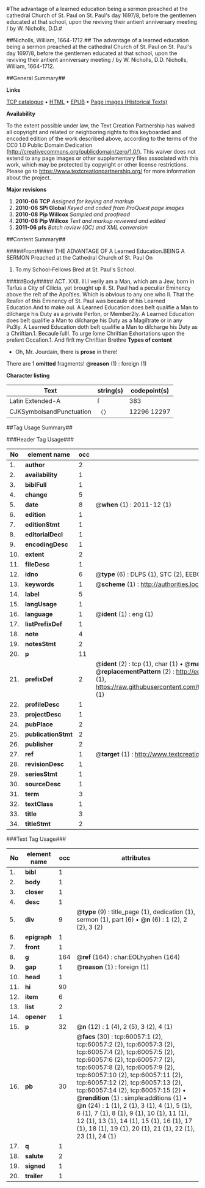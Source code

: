 #The advantage of a learned education being a sermon preached at the cathedral Church of St. Paul on St. Paul's day 1697/8, before the gentlemen educated at that school, upon the reviving their antient anniversary meeting / by W. Nicholls, D.D.#

##Nicholls, William, 1664-1712.##
The advantage of a learned education being a sermon preached at the cathedral Church of St. Paul on St. Paul's day 1697/8, before the gentlemen educated at that school, upon the reviving their antient anniversary meeting / by W. Nicholls, D.D.
Nicholls, William, 1664-1712.

##General Summary##

**Links**

[TCP catalogue](http://www.ota.ox.ac.uk/tcp/)  • 
[HTML](http://tei.it.ox.ac.uk/tcp/Texts-HTML/free/A52/A52290.html)  • 
[EPUB](http://tei.it.ox.ac.uk/tcp/Texts-EPUB/free/A52/A52290.epub) • 
[Page images (Historical Texts)](https://historicaltexts.jisc.ac.uk/eebo-12353834e)

**Availability**

To the extent possible under law, the Text Creation Partnership has waived all copyright and related or neighboring rights to this keyboarded and encoded edition of the work described above, according to the terms of the CC0 1.0 Public Domain Dedication (http://creativecommons.org/publicdomain/zero/1.0/). This waiver does not extend to any page images or other supplementary files associated with this work, which may be protected by copyright or other license restrictions. Please go to https://www.textcreationpartnership.org/ for more information about the project.

**Major revisions**

1. __2010-06__ __TCP__ *Assigned for keying and markup*
1. __2010-06__ __SPi Global__ *Keyed and coded from ProQuest page images*
1. __2010-08__ __Pip Willcox__ *Sampled and proofread*
1. __2010-08__ __Pip Willcox__ *Text and markup reviewed and edited*
1. __2011-06__ __pfs__ *Batch review (QC) and XML conversion*

##Content Summary##

#####Front#####
THE ADVANTAGE OF A Learned Education.BEING A SERMON Preached at the Cathedral Church of St. Paul On 
1. To my School-Fellows Bred at St. Paul's School.

#####Body#####
ACT. XXII. III.I verily am a Man, which am a Jew, born in Tarſus a City of Cilicia, yet brought up iI. St. Paul had a peculiar Eminency above the reſt of the Apoſtles. Which is obvious to any one who II. That the Reaſon of this Eminency of St. Paul was becauſe of his Learned Education.And to make ouI. A Learned Education does beſt qualifie a Man to diſcharge his Duty as a private Perſon, or Member2ly. A Learned Education does beſt qualifie a Man to diſcharge his Duty as a Magiſtrate or in any Pu3ly. A Learned Education doth beſt qualifie a Man to diſcharge his Duty as a Chriſtian.1. Becauſe ſuIII. To urge ſome Chriſtian Exhortations upon the preſent Occaſion.1. And firſt my Chriſtian Brethre
**Types of content**

  * Oh, Mr. Jourdain, there is **prose** in there!

There are 1 **omitted** fragments! 
 @__reason__ (1) : foreign (1)

**Character listing**


|Text|string(s)|codepoint(s)|
|---|---|---|
|Latin Extended-A|ſ|383|
|CJKSymbolsandPunctuation|〈〉|12296 12297|

##Tag Usage Summary##

###Header Tag Usage###

|No|element name|occ|attributes|
|---|---|---|---|
|1.|__author__|2||
|2.|__availability__|1||
|3.|__biblFull__|1||
|4.|__change__|5||
|5.|__date__|8| @__when__ (1) : 2011-12 (1)|
|6.|__edition__|1||
|7.|__editionStmt__|1||
|8.|__editorialDecl__|1||
|9.|__encodingDesc__|1||
|10.|__extent__|2||
|11.|__fileDesc__|1||
|12.|__idno__|6| @__type__ (6) : DLPS (1), STC (2), EEBO-CITATION (1), OCLC (1), VID (1)|
|13.|__keywords__|1| @__scheme__ (1) : http://authorities.loc.gov/ (1)|
|14.|__label__|5||
|15.|__langUsage__|1||
|16.|__language__|1| @__ident__ (1) : eng (1)|
|17.|__listPrefixDef__|1||
|18.|__note__|4||
|19.|__notesStmt__|2||
|20.|__p__|11||
|21.|__prefixDef__|2| @__ident__ (2) : tcp (1), char (1)  •  @__matchPattern__ (2) : ([0-9\-]+):([0-9IVX]+) (1), (.+) (1)  •  @__replacementPattern__ (2) : http://eebo.chadwyck.com/downloadtiff?vid=$1&page=$2 (1), https://raw.githubusercontent.com/textcreationpartnership/Texts/master/tcpchars.xml#$1 (1)|
|22.|__profileDesc__|1||
|23.|__projectDesc__|1||
|24.|__pubPlace__|2||
|25.|__publicationStmt__|2||
|26.|__publisher__|2||
|27.|__ref__|1| @__target__ (1) : http://www.textcreationpartnership.org/docs/. (1)|
|28.|__revisionDesc__|1||
|29.|__seriesStmt__|1||
|30.|__sourceDesc__|1||
|31.|__term__|3||
|32.|__textClass__|1||
|33.|__title__|3||
|34.|__titleStmt__|2||


###Text Tag Usage###

|No|element name|occ|attributes|
|---|---|---|---|
|1.|__bibl__|1||
|2.|__body__|1||
|3.|__closer__|1||
|4.|__desc__|1||
|5.|__div__|9| @__type__ (9) : title_page (1), dedication (1), sermon (1), part (6)  •  @__n__ (6) : 1 (2), 2 (2), 3 (2)|
|6.|__epigraph__|1||
|7.|__front__|1||
|8.|__g__|164| @__ref__ (164) : char:EOLhyphen (164)|
|9.|__gap__|1| @__reason__ (1) : foreign (1)|
|10.|__head__|1||
|11.|__hi__|90||
|12.|__item__|6||
|13.|__list__|2||
|14.|__opener__|1||
|15.|__p__|32| @__n__ (12) : 1 (4), 2 (5), 3 (2), 4 (1)|
|16.|__pb__|30| @__facs__ (30) : tcp:60057:1 (2), tcp:60057:2 (2), tcp:60057:3 (2), tcp:60057:4 (2), tcp:60057:5 (2), tcp:60057:6 (2), tcp:60057:7 (2), tcp:60057:8 (2), tcp:60057:9 (2), tcp:60057:10 (2), tcp:60057:11 (2), tcp:60057:12 (2), tcp:60057:13 (2), tcp:60057:14 (2), tcp:60057:15 (2)  •  @__rendition__ (1) : simple:additions (1)  •  @__n__ (24) : 1 (1), 2 (1), 3 (1), 4 (1), 5 (1), 6 (1), 7 (1), 8 (1), 9 (1), 10 (1), 11 (1), 12 (1), 13 (1), 14 (1), 15 (1), 16 (1), 17 (1), 18 (1), 19 (1), 20 (1), 21 (1), 22 (1), 23 (1), 24 (1)|
|17.|__q__|1||
|18.|__salute__|2||
|19.|__signed__|1||
|20.|__trailer__|1||
